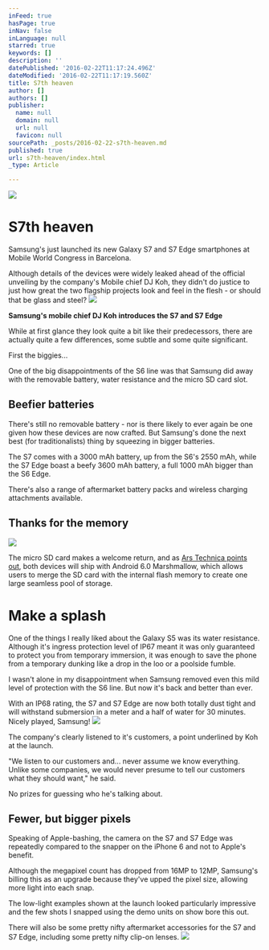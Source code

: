 ```yaml
---
inFeed: true
hasPage: true
inNav: false
inLanguage: null
starred: true
keywords: []
description: ''
datePublished: '2016-02-22T11:17:24.496Z'
dateModified: '2016-02-22T11:17:19.560Z'
title: S7th heaven
author: []
authors: []
publisher:
  name: null
  domain: null
  url: null
  favicon: null
sourcePath: _posts/2016-02-22-s7th-heaven.md
published: true
url: s7th-heaven/index.html
_type: Article

---
```

![](https://the-grid-user-content.s3-us-west-2.amazonaws.com/78297f4e-79d8-432e-9ba7-37be2e8d2be6.jpg)

# S7th heaven

Samsung's just launched its new Galaxy S7 and S7 Edge smartphones at Mobile World Congress in Barcelona.

Although details of the devices were widely leaked ahead of the official unveiling by the company's Mobile chief DJ Koh, they didn't do justice to just how great the two flagship projects look and feel in the flesh - or should that be glass and steel?
![](https://the-grid-user-content.s3-us-west-2.amazonaws.com/942f2de4-a4e4-4749-b408-83ab92c11ccd.jpg)

**Samsung's mobile chief DJ Koh introduces the S7 and S7 Edge**

While at first glance they look quite a bit like their predecessors, there are actually quite a few differences, some subtle and some quite significant.

First the biggies...

One of the big disappointments of the S6 line was that Samsung did away with the removable battery, water resistance and the micro SD card slot.

## Beefier batteries

There's still no removable battery - nor is there likely to ever again be one given how these devices are now crafted. But Samsung's done the next best (for traditionalists) thing by squeezing in bigger batteries.

The S7 comes with a 3000 mAh battery, up from the S6's 2550 mAh, while the S7 Edge boast a beefy 3600 mAh battery, a full 1000 mAh bigger than the S6 Edge. 

There's also a range of aftermarket battery packs and wireless charging attachments available. 

## Thanks for the memory
![](https://the-grid-user-content.s3-us-west-2.amazonaws.com/339e4f19-39e3-48bc-b334-d24cce082c21.jpg)

The micro SD card makes a welcome return, and as [Ars Technica points out][0],  both devices will ship with Android 6.0 Marshmallow, which allows users to merge the SD card with the internal flash memory to create one large seamless pool of storage.

# Make a splash

One of the things I really liked about the Galaxy S5 was its water resistance. Although it's ingress protection level of IP67 meant it was only guaranteed to protect you from temporary immersion, it was enough to save the phone from a temporary dunking like a drop in the loo or a poolside fumble.

I wasn't alone in my disappointment when Samsung removed even this mild level of protection with the S6 line. But now it's back and better than ever.

With an IP68 rating, the S7 and S7 Edge are now both totally dust tight and will withstand submersion in a meter and a half of water for 30 minutes. Nicely played, Samsung!
![](https://the-grid-user-content.s3-us-west-2.amazonaws.com/7f03ee06-5f19-4868-bc32-c9bc408d0d42.jpg)

The company's clearly listened to it's customers, a point underlined by Koh at the launch.

"We listen to our customers and... never assume we know everything. Unlike some companies, we would never presume to tell our customers what they should want," he said.

No prizes for guessing who he's talking about.

## Fewer, but bigger pixels

Speaking of Apple-bashing, the camera on the S7 and S7 Edge was repeatedly compared to the snapper on the iPhone 6 and not to Apple's benefit.

Although the megapixel count has dropped from 16MP to 12MP, Samsung's billing this as an upgrade because they've upped the pixel size, allowing more light into each snap.

The low-light examples shown at the launch looked particularly impressive and the few shots I snapped using the demo units on show bore this out.

There will also be some pretty nifty aftermarket accessories for the  S7 and S7 Edge, including some pretty nifty clip-on lenses.
![](https://the-grid-user-content.s3-us-west-2.amazonaws.com/09746644-56a6-4ef2-bf3c-6420b45f6c8e.jpg)

[0]: http://arstechnica.com/gadgets/2016/02/samsung-galaxy-s7-and-s7-edge-curvier-faster-micro-sd-expansion-available-march-11/